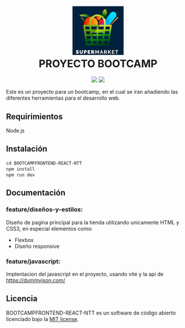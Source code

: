<h1 align="center">
  <img src="imgs/logotipo.jpg" alt="Super Market" width="140">
  <br>
  PROYECTO BOOTCAMP
  <br>
</h1>

<p align="center">
<img src="https://img.shields.io/badge/stable-0.2.0-blue.svg">
<img src="https://img.shields.io/badge/license-MIT-orange.svg">
</p>

Este es un proyecto para un bootcamp, en el cual se iran añadiendo las diferentes herramientas para el desarrollo web. 

## Requirimientos

  Node.js 

## Instalación

    cd BOOTCAMPFRONTEND-REACT-NTT
    npm install
    npm run dev

## Documentación

### feature/diseños-y-estilos: 

Diseño de pagina principal para la tienda utilizando unicamente HTML y CSS3, en especial elementos como:

- Flexbox
- Diseño responsive

### feature/javascript:

Implentacion del javascript en el proyecto, usando vite y la api de https://dummyjson.com/

## Licencia

BOOTCAMPFRONTEND-REACT-NTT es un software de código abierto licenciado bajo la [MIT license](https://github.com/NikitaIZ/BOOTCAMPFRONTEND-REACT-NTT/blob/feature/dise%C3%B1os-y-estilos/LICENSE.md).